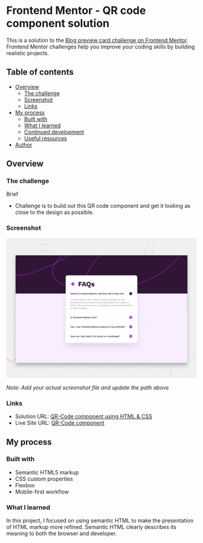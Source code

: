 # Frontend Mentor - QR code component solution

This is a solution to the [Blog preview card challenge on Frontend Mentor](https://www.frontendmentor.io/solutions/qr-code-component-using-html-and-css-qz8jEXNqCK). 
Frontend Mentor challenges help you improve your coding skills by building realistic projects.

## Table of contents

- [Overview](#overview)
  - [The challenge](#the-challenge)
  - [Screenshot](#screenshot)
  - [Links](#links)
- [My process](#my-process)
  - [Built with](#built-with)
  - [What I learned](#what-i-learned)
  - [Continued development](#continued-development)
  - [Useful resources](#useful-resources)
- [Author](#author)

## Overview

### The challenge
Brief
- Challenge is to build out this QR code component and get it looking as close to the design as possible.

### Screenshot

![](./preview.jpg)

*Note: Add your actual screenshot file and update the path above*

### Links

- Solution URL: [QR-Code component using HTML & CSS](https://www.frontendmentor.io/solutions/qr-code-component-using-html-and-css-qz8jEXNqCK)
- Live Site URL: [QR-Code component](https://kpm-frontendmentor.vercel.app/Getting_Started/qr-code-component/index.html)

## My process

### Built with

- Semantic HTML5 markup
- CSS custom properties
- Flexbox
- Mobile-first workflow

### What I learned

In this project, I focused on using semantic HTML to make the presentation of HTML markup more refined. Semantic HTML clearly describes its meaning to both the browser and developer.

